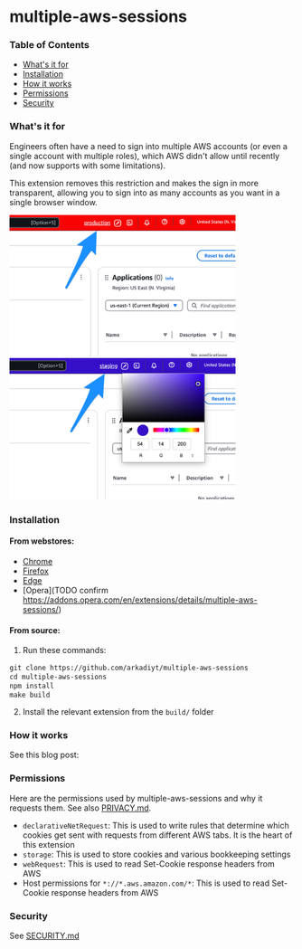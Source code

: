 # multiple-aws-sessions

### Table of Contents

- [What's it for](https://github.com/arkadiyt/multiple-aws-sessions?tab=readme-ov-file#whats-it-for)
- [Installation](https://github.com/arkadiyt/multiple-aws-sessions?tab=readme-ov-file#installation)
- [How it works](https://github.com/arkadiyt/multiple-aws-sessions?tab=readme-ov-file#how-it-works)
- [Permissions](https://github.com/arkadiyt/multiple-aws-sessions?tab=readme-ov-file#permissions)
- [Security](https://github.com/arkadiyt/multiple-aws-sessions?tab=readme-ov-file#security)

### What's it for

Engineers often have a need to sign into multiple AWS accounts (or even a single account with multiple roles), which AWS didn't allow until recently (and now supports with some limitations).

This extension removes this restriction and makes the sign in more transparent, allowing you to sign into as many accounts as you want in a single browser window.

<img src="assets/chrome-1-640x400.png" width="400"/> <img src="assets/chrome-2-640x400.png" width="400"/>

### Installation

#### From webstores:

- [Chrome](https://chromewebstore.google.com/detail/multiple-aws-sessions/ehffbdpahpebdgpmnecccpfmbokeohop)
- [Firefox](TODO)
- [Edge](TODO)
- [Opera](TODO confirm https://addons.opera.com/en/extensions/details/multiple-aws-sessions/)

#### From source:

1. Run these commands:

```
git clone https://github.com/arkadiyt/multiple-aws-sessions
cd multiple-aws-sessions
npm install
make build
```

2. Install the relevant extension from the `build/` folder


### How it works

See this blog post:

### Permissions

Here are the permissions used by multiple-aws-sessions and why it requests them. See also [PRIVACY.md](https://github.com/arkadiyt/multiple-aws-sessions/blob/main/PRIVACY.md).

- `declarativeNetRequest`: This is used to write rules that determine which cookies get sent with requests from different AWS tabs. It is the heart of this extension
- `storage`: This is used to store cookies and various bookkeeping settings
- `webRequest`: This is used to read Set-Cookie response headers from AWS
- Host permissions for `*://*.aws.amazon.com/*`: This is used to read Set-Cookie response headers from AWS

### Security

See [SECURITY.md](https://github.com/arkadiyt/multiple-aws-sessions/blob/main/SECURITY.md)
